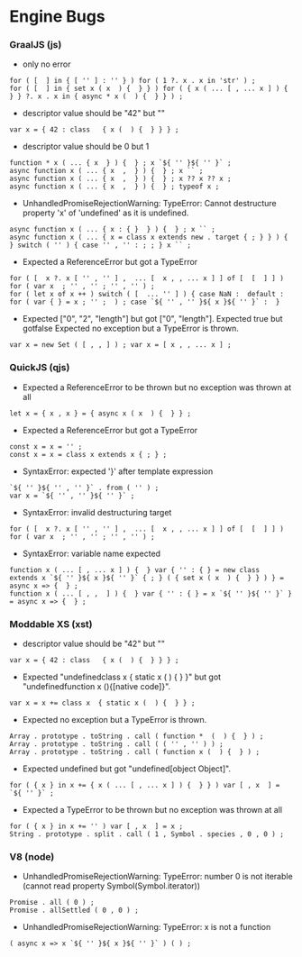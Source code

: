 # Engine Bugs

### GraalJS (js)

- only no error
```
for ( [  ] in { [ '' ] : '' } ) for ( 1 ?. x . x in 'str' ) ;
for ( [  ] in { set x ( x  ) {  } } ) for ( { x ( ... [ , ... x ] ) {  } } ?. x . x in { async * x (  ) {  } } ) ;
```

- descriptor value should be "42" but ""
```
var x = { 42 : class   { x (  ) {  } } } ;
```

- descriptor value should be 0 but 1
```
function * x ( ... { x  } ) {  } ; x `${ '' }${ '' }` ;
async function x ( ... { x  ,  } ) {  } ; x `` ;
async function x ( ... { x  ,  } ) {  } ; x ?? x ?? x ;
async function x ( ... { x  ,  } ) {  } ; typeof x ;
```

- UnhandledPromiseRejectionWarning: TypeError: Cannot destructure property 'x' of 'undefined' as it is undefined.
```
async function x ( ... { x : { }  } ) {  } ; x `` ;
async function x ( ... { x = class x extends new . target { ; } } ) {  } switch ( '' ) { case '' , '' : ; ; } x `` ;
```

- Expected a ReferenceError but got a TypeError
```
for ( [  x ?. x [ '' , '' ] ,  ... [  x , , ... x ] ] of [  [  ] ] ) for ( var x  ; '' , '' ; '' , '' ) ;
for ( let x of x ++ ) switch ( [  ... '' ] ) { case NaN :  default : for ( var { } = x ; '' ;  ) ; case `${ '' , '' }${ x }${ '' }` :  }
```

- Expected ["0", "2", "length"] but got ["0", "length"].
Expected true but gotfalse
Expected no exception but a TypeError is thrown.
```
var x = new Set ( [ , , ] ) ; var x = [ x , , ... x ] ;
```

### QuickJS (qjs)

- Expected a ReferenceError to be thrown but no exception was thrown at all
```
let x = { x , x } = { async x ( x  ) {  } } ;
```

- Expected a ReferenceError but got a TypeError
```
const x = x = '' ;
const x = x = class x extends x { ; } ;
```

- SyntaxError: expected '}' after template expression
```
`${ '' }${ '' , '' }` . from ( '' ) ;
var x = `${ '' , '' }${ '' }` ;
```

- SyntaxError: invalid destructuring target
```
for ( [  x ?. x [ '' , '' ] ,  ... [  x , , ... x ] ] of [  [  ] ] ) for ( var x  ; '' , '' ; '' , '' ) ;
```

- SyntaxError: variable name expected
```
function x ( ... [ , ... x ] ) {  } var { '' : { } = new class  extends x `${ '' }${ x }${ '' }` { ; } ( { set x ( x  ) {  } } ) } = async x => {  } ;
function x ( ... [ , ,  ] ) {  } var { '' : { } = x `${ '' }${ '' }` } = async x => {  } ;
```

### Moddable XS (xst)

- descriptor value should be "42" but ""
```
var x = { 42 : class   { x (  ) {  } } } ;
```

- Expected "undefinedclass x  { static x (  ) {  } }" but got "undefinedfunction x (){[native code]}".
```
var x = x += class x  { static x (  ) {  } } ;
```

- Expected no exception but a TypeError is thrown.
```
Array . prototype . toString . call ( function *  (  ) {  } ) ;
Array . prototype . toString . call ( ( '' , '' ) ) ;
Array . prototype . toString . call ( function x (  ) {  } ) ;
```

- Expected undefined but got "undefined[object Object]".
```
for ( { x } in x += { x ( ... [ , ... x ] ) {  } } ) var [ , x  ] = `${ '' }` ;
```

- Expected a TypeError to be thrown but no exception was thrown at all
```
for ( { x } in x += '' ) var [ , x  ] = x ;
String . prototype . split . call ( 1 , Symbol . species , 0 , 0 ) ;
```


### V8 (node)

- UnhandledPromiseRejectionWarning: TypeError: number 0 is not iterable (cannot read property Symbol(Symbol.iterator))
```
Promise . all ( 0 ) ;
Promise . allSettled ( 0 , 0 ) ;
```

- UnhandledPromiseRejectionWarning: TypeError: x is not a function
```
( async x => x `${ '' }${ x }${ '' }` ) ( ) ;
```
